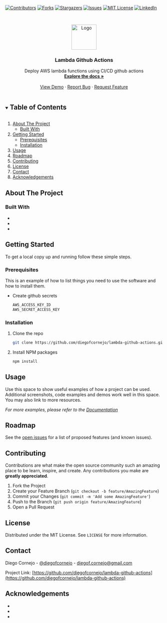<!--
*** Thanks for checking out the Best-README-Template. If you have a suggestion
*** that would make this better, please fork the repo and create a pull request
*** or simply open an issue with the tag "enhancement".
*** Thanks again! Now go create something AMAZING! :D
***
***
***
*** To avoid retyping too much info. Do a search and replace for the following:
*** github_username, repo_name, twitter_handle, email, project_title, project_description
-->



<!-- PROJECT SHIELDS -->
<!--
*** I'm using markdown "reference style" links for readability.
*** Reference links are enclosed in brackets [ ] instead of parentheses ( ).
*** See the bottom of this document for the declaration of the reference variables
*** for contributors-url, forks-url, etc. This is an optional, concise syntax you may use.
*** https://www.markdownguide.org/basic-syntax/#reference-style-links
-->
[![Contributors][contributors-shield]][contributors-url]
[![Forks][forks-shield]][forks-url]
[![Stargazers][stars-shield]][stars-url]
[![Issues][issues-shield]][issues-url]
[![MIT License][license-shield]][license-url]
[![LinkedIn][linkedin-shield]][linkedin-url]



<!-- PROJECT LOGO -->
<br />
<p align="center">
  <a href="https://github.com/diegofcornejo/lambda-github-actions">
    <img src="https://miro.medium.com/max/2000/1*bxhEFjJ4J2CI5sfFsuP7fg.jpeg" alt="Logo" width="auto" height="80">
  </a>

  <h3 align="center">Lambda Github Actions</h3>

  <p align="center">
    Deploy AWS lambda functions using CI/CD github actions
    <br />
    <a href="https://github.com/diegofcornejo/lambda-github-actions"><strong>Explore the docs »</strong></a>
    <br />
    <br />
    <a href="https://github.com/diegofcornejo/lambda-github-actions">View Demo</a>
    ·
    <a href="https://github.com/diegofcornejo/lambda-github-actions/issues">Report Bug</a>
    ·
    <a href="https://github.com/diegofcornejo/lambda-github-actions/issues">Request Feature</a>
  </p>
</p>



<!-- TABLE OF CONTENTS -->
<details open="open">
  <summary><h2 style="display: inline-block">Table of Contents</h2></summary>
  <ol>
    <li>
      <a href="#about-the-project">About The Project</a>
      <ul>
        <li><a href="#built-with">Built With</a></li>
      </ul>
    </li>
    <li>
      <a href="#getting-started">Getting Started</a>
      <ul>
        <li><a href="#prerequisites">Prerequisites</a></li>
        <li><a href="#installation">Installation</a></li>
      </ul>
    </li>
    <li><a href="#usage">Usage</a></li>
    <li><a href="#roadmap">Roadmap</a></li>
    <li><a href="#contributing">Contributing</a></li>
    <li><a href="#license">License</a></li>
    <li><a href="#contact">Contact</a></li>
    <li><a href="#acknowledgements">Acknowledgements</a></li>
  </ol>
</details>



<!-- ABOUT THE PROJECT -->
## About The Project

<!-- [![Product Name Screen Shot][product-screenshot]](https://diegocornejo.com) -->


### Built With

* []()
* []()
* []()



<!-- GETTING STARTED -->
## Getting Started

To get a local copy up and running follow these simple steps.

### Prerequisites

This is an example of how to list things you need to use the software and how to install them.
* Create github secrets
  ```sh
  AWS_ACCESS_KEY_ID
  AWS_SECRET_ACCESS_KEY
  ```

### Installation

1. Clone the repo
   ```sh
   git clone https://github.com/diegofcornejo/lambda-github-actions.git
   ```
2. Install NPM packages
   ```sh
   npm install
   ```



<!-- USAGE EXAMPLES -->
## Usage

Use this space to show useful examples of how a project can be used. Additional screenshots, code examples and demos work well in this space. You may also link to more resources.

_For more examples, please refer to the [Documentation](https://diegocornejo.com)_



<!-- ROADMAP -->
## Roadmap

See the [open issues](https://github.com/diegofcornejo/lambda-github-actions/issues) for a list of proposed features (and known issues).



<!-- CONTRIBUTING -->
## Contributing

Contributions are what make the open source community such an amazing place to be learn, inspire, and create. Any contributions you make are **greatly appreciated**.

1. Fork the Project
2. Create your Feature Branch (`git checkout -b feature/AmazingFeature`)
3. Commit your Changes (`git commit -m 'Add some AmazingFeature'`)
4. Push to the Branch (`git push origin feature/AmazingFeature`)
5. Open a Pull Request



<!-- LICENSE -->
## License

Distributed under the MIT License. See `LICENSE` for more information.



<!-- CONTACT -->
## Contact

Diego Cornejo - [@diegofcornejo](https://twitter.com/diegofcornejo) - diegof.cornejo@gmail.com

Project Link: [https://github.com/diegofcornejo/lambda-github-actions](https://github.com/diegofcornejo/lambda-github-actions)



<!-- ACKNOWLEDGEMENTS -->
## Acknowledgements

* []()
* []()
* []()





<!-- MARKDOWN LINKS & IMAGES -->
<!-- https://www.markdownguide.org/basic-syntax/#reference-style-links -->
[contributors-shield]: https://img.shields.io/github/contributors/diegofcornejo/lambda-github-actions.svg?style=for-the-badge
[contributors-url]: https://github.com/diegofcornejo/lambda-github-actions/graphs/contributors
[forks-shield]: https://img.shields.io/github/forks/diegofcornejo/lambda-github-actions.svg?style=for-the-badge
[forks-url]: https://github.com/diegofcornejo/lambda-github-actions/network/members
[stars-shield]: https://img.shields.io/github/stars/diegofcornejo/lambda-github-actions.svg?style=for-the-badge
[stars-url]: https://github.com/diegofcornejo/lambda-github-actions/stargazers
[issues-shield]: https://img.shields.io/github/issues/diegofcornejo/lambda-github-actions.svg?style=for-the-badge
[issues-url]: https://github.com/diegofcornejo/lambda-github-actions/issues
[license-shield]: https://img.shields.io/github/license/diegofcornejo/lambda-github-actions.svg?style=for-the-badge
[license-url]: https://github.com/diegofcornejo/lambda-github-actions/blob/master/LICENSE.txt
[linkedin-shield]: https://img.shields.io/badge/-LinkedIn-black.svg?style=for-the-badge&logo=linkedin&colorB=555
[linkedin-url]: https://linkedin.com/in/diego-f-cornejo-4154126a
<!-- [product-screenshot]: images/screenshot.png -->
